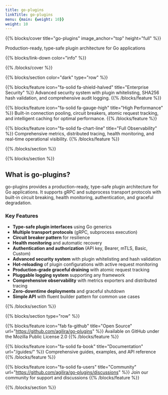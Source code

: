 ```yaml
---
title: go-plugins
linkTitle: go-plugins
menu: {main: {weight: 10}}
weight: 10
---
```


{{% blocks/cover title="go-plugins" image_anchor="top" height="full" %}}

<p class="lead mt-5">Production-ready, type-safe plugin architecture for Go applications</p>

{{% blocks/link-down color="info" %}}

{{% /blocks/cover %}}

{{% blocks/section color="dark" type="row" %}}

{{% blocks/feature icon="fa-solid fa-shield-halved" title="Enterprise Security" %}}
Advanced security system with plugin whitelisting, SHA256 hash validation, and comprehensive audit logging.
{{% /blocks/feature %}}

{{% blocks/feature icon="fa-solid fa-gauge-high" title="High Performance" %}}
Built-in connection pooling, circuit breakers, atomic request tracking, and intelligent caching for optimal performance.
{{% /blocks/feature %}}

{{% blocks/feature icon="fa-solid fa-chart-line" title="Full Observability" %}}
Comprehensive metrics, distributed tracing, health monitoring, and real-time operational visibility.
{{% /blocks/feature %}}

{{% /blocks/section %}}

{{% blocks/section %}}

## What is go-plugins?

go-plugins provides a production-ready, type-safe plugin architecture for Go applications. It supports gRPC and subprocess transport protocols with built-in circuit breaking, health monitoring, authentication, and graceful degradation.

### Key Features

- **Type-safe plugin interfaces** using Go generics
- **Multiple transport protocols** (gRPC, subprocess execution)
- **Circuit breaker pattern** for resilience
- **Health monitoring** and automatic recovery
- **Authentication and authorization** (API key, Bearer, mTLS, Basic, Custom)
- **Advanced security system** with plugin whitelisting and hash validation
- **Hot-reloading** of plugin configurations with active request monitoring
- **Production-grade graceful draining** with atomic request tracking
- **Pluggable logging system** supporting any framework
- **Comprehensive observability** with metrics exporters and distributed tracing
- **Zero-downtime deployments** and graceful shutdown
- **Simple API** with fluent builder pattern for common use cases

{{% /blocks/section %}}

{{% blocks/section type="row" %}}

{{% blocks/feature icon="fab fa-github" title="Open Source" url="https://github.com/agilira/go-plugins" %}}
Available on GitHub under the Mozilla Public License 2.0
{{% /blocks/feature %}}

{{% blocks/feature icon="fa-solid fa-book" title="Documentation" url="/guides/" %}}
Comprehensive guides, examples, and API reference
{{% /blocks/feature %}}

{{% blocks/feature icon="fa-solid fa-users" title="Community" url="https://github.com/agilira/go-plugins/discussions" %}}
Join our community for support and discussions
{{% /blocks/feature %}}

{{% /blocks/section %}}
